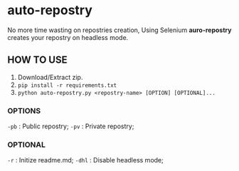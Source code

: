 # auto-repostry
No more time wasting on repostries creation, Using Selenium **auro-repostry** creates your repostry on headless mode.

## HOW TO USE
1. Download/Extract zip.
2. `pip install -r requirements.txt`
3. `python auto-repostry.py <repostry-name> [OPTION] [OPTIONAL]...`

### OPTIONS
`-pb` : Public repostry;
`-pv` : Private repostry;

### OPTIONAL
`-r` : Initize readme.md;
`-dhl` : Disable headless mode;
